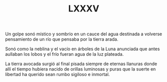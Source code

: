 ﻿---
title: LXXXV
categories:
- 111 sonetos
---

Un golpe sonó místico y sombrío 
en un cauce del agua destinada 
a volverse pensamiento de un río 
que pensaba por la tierra arada. 

Sonó como la neblina y el vacío 
en árboles de la Luna anunciada 
que antes aullaban los lobos y el frío 
fueran agua de la luz plateada. 

La tierra avocada surgió al final 
pisada siempre de eternas llanuras 
donde allí el tiempo hubiera nacido 
de orillas luminosas y puras 
que la suerte en libertad ha querido 
sean rumbo sigiloso e inmortal.